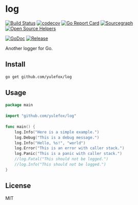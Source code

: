 # log

[//]: # (<img align="right" width="159px" src="https://raw.githubusercontent.com/gin-gonic/logo/master/color.png">)

[![Build Status](https://github.com/yulefox/log/workflows/GoBuild/badge.svg)](https://github.com/yulefox/log/actions?query=branch%3Amain)
[![codecov](https://codecov.io/gh/yulefox/log/branch/main/graph/badge.svg)](https://codecov.io/gh/yulefox/log)
[![Go Report Card](https://goreportcard.com/badge/github.com/yulefox/log)](https://goreportcard.com/report/github.com/yulefox/log)
[![Sourcegraph](https://sourcegraph.com/github.com/yulefox/log/-/badge.svg)](https://sourcegraph.com/github.com/yulefox/log?badge)
[![Open Source Helpers](https://www.codetriage.com/yulefox/log/badges/users.svg)](https://www.codetriage.com/yulefox/log)

[![GoDoc](https://pkg.go.dev/badge/github.com/yulefox/log?status.svg)](https://pkg.go.dev/github.com/yulefox/log?tab=doc)
[![Release](https://img.shields.io/github/release/yulefox/log.svg?style=flat-square)](https://github.com/yulefox/log/releases)

[//]: # ([![TODOs]&#40;https://badgen.net/https/api.tickgit.com/badgen/github.com/yulefox/log&#41;]&#40;https://www.tickgit.com/browse?repo=github.com/yulefox/log&#41;)


Another logger for Go.

## Install

```bash
go get github.com/yulefox/log
```

## Usage

```go
package main

import "github.com/yulefox/log"

func main() {
	log.Info("Here is a simple example.")
	log.Debug("This is a debug message.")
	log.Info("Hello, %s!", "world")
	log.Error("This is an error with caller stack.")
	log.Panic("This is a panic with caller stack.")
	//log.Fatal("This should not be logged.")
	//log.Info("This should not be logged.")
}
```

[//]: # (## Features)

[//]: # ()
[//]: # ()
[//]: # (UUIDs are 16 bytes &#40;128 bits&#41; and 36 chars as string representation. Twitter Snowflake)

[//]: # (ids are 8 bytes &#40;64 bits&#41; but require machine/data-center configuration and/or central)

[//]: # (generator servers. xid stands in between with 12 bytes &#40;96 bits&#41; and a more compact)

[//]: # (URL-safe string representation &#40;20 chars&#41;. No configuration or central generator server)

[//]: # (is required. So it can be used directly in server's code.)

[//]: # ()
[//]: # (| Name     | Binary Size | String Size    | Features                         |)

[//]: # (|----------|-------------|----------------|----------------------------------|)

[//]: # (| [go log] | 16 bytes    | 36 chars       | configuration free, not sortable |)

[//]: # (| [LogRus] | 16 bytes    | 22 chars       | configuration free, not sortable |)

[//]: # (| log      | 12 bytes    | 20 chars       | configuration free               |)

[//]: # ()
[//]: # ([UUID]: https://en.wikipedia.org/wiki/Universally_unique_identifier)

[//]: # ([shortuuid]: https://github.com/stochastic-technologies/shortuuid)

[//]: # ([Snowflake]: https://blog.twitter.com/2010/announcing-snowflake)

[//]: # ([MongoID]: https://docs.mongodb.org/manual/reference/object-id/)

## License

MIT
